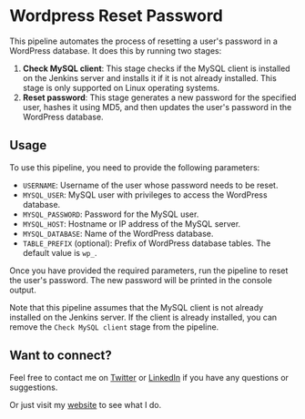 

# Wordpress Reset Password

This pipeline automates the process of resetting a user's password in a WordPress database. It does this by running two stages:

1. **Check MySQL client**: This stage checks if the MySQL client is installed on the Jenkins server and installs it if it is not already installed. This stage is only supported on Linux operating systems.
2. **Reset password**: This stage generates a new password for the specified user, hashes it using MD5, and then updates the user's password in the WordPress database.

## Usage

To use this pipeline, you need to provide the following parameters:

- `USERNAME`: Username of the user whose password needs to be reset.
- `MYSQL_USER`: MySQL user with privileges to access the WordPress database.
- `MYSQL_PASSWORD`: Password for the MySQL user.
- `MYSQL_HOST`: Hostname or IP address of the MySQL server.
- `MYSQL_DATABASE`: Name of the WordPress database.
- `TABLE_PREFIX` (optional): Prefix of WordPress database tables. The default value is `wp_`.

Once you have provided the required parameters, run the pipeline to reset the user's password. The new password will be printed in the console output.

Note that this pipeline assumes that the MySQL client is not already installed on the Jenkins server. If the client is already installed, you can remove the `Check MySQL client` stage from the pipeline.

## Want to connect?

Feel free to contact me on [Twitter](https://twitter.com/OnlineAnto) or [LinkedIn](https://www.linkedin.com/in/anto-online) if you have any questions or suggestions.

Or just visit my [website](https://anto.online) to see what I do.
